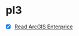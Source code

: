 # pl3

- [X] [Read ArcGIS Enterprice ](https://enterprise.arcgis.com/en/get-started/latest/windows/what-is-arcgis-enterprise-.htm) 
